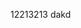 <!--
 * @Author: Pangzm
 * @Date: 2021-04-05 21:44:05
 * @LastEditors: Pangzm
 * @LastEditTime: 2021-04-05 22:21:22
 * @Description: 
-->
12213213
dakd